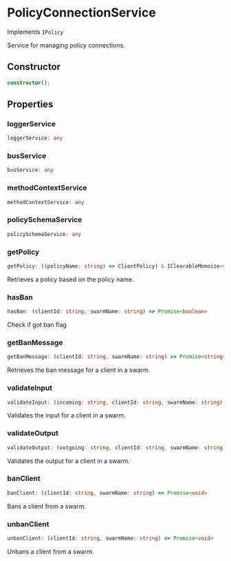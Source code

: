 # PolicyConnectionService

Implements `IPolicy`

Service for managing policy connections.

## Constructor

```ts
constructor();
```

## Properties

### loggerService

```ts
loggerService: any
```

### busService

```ts
busService: any
```

### methodContextService

```ts
methodContextService: any
```

### policySchemaService

```ts
policySchemaService: any
```

### getPolicy

```ts
getPolicy: ((policyName: string) => ClientPolicy) & IClearableMemoize<string> & IControlMemoize<string, ClientPolicy>
```

Retrieves a policy based on the policy name.

### hasBan

```ts
hasBan: (clientId: string, swarmName: string) => Promise<boolean>
```

Check if got ban flag

### getBanMessage

```ts
getBanMessage: (clientId: string, swarmName: string) => Promise<string>
```

Retrieves the ban message for a client in a swarm.

### validateInput

```ts
validateInput: (incoming: string, clientId: string, swarmName: string) => Promise<boolean>
```

Validates the input for a client in a swarm.

### validateOutput

```ts
validateOutput: (outgoing: string, clientId: string, swarmName: string) => Promise<boolean>
```

Validates the output for a client in a swarm.

### banClient

```ts
banClient: (clientId: string, swarmName: string) => Promise<void>
```

Bans a client from a swarm.

### unbanClient

```ts
unbanClient: (clientId: string, swarmName: string) => Promise<void>
```

Unbans a client from a swarm.
